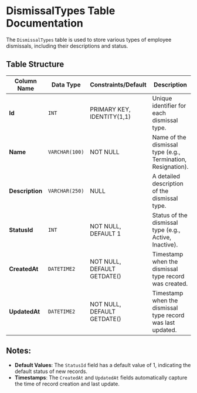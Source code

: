 # DismissalTypes Table Documentation

The `DismissalTypes` table is used to store various types of employee dismissals, including their descriptions and status.

## Table Structure

| Column Name     | Data Type      | Constraints/Default         | Description                                                  |
| --------------- | -------------- | --------------------------- | ------------------------------------------------------------ |
| **Id**          | `INT`          | PRIMARY KEY, IDENTITY(1,1)  | Unique identifier for each dismissal type.                   |
| **Name**        | `VARCHAR(100)` | NOT NULL                    | Name of the dismissal type (e.g., Termination, Resignation). |
| **Description** | `VARCHAR(250)` | NULL                        | A detailed description of the dismissal type.                |
| **StatusId**    | `INT`          | NOT NULL, DEFAULT 1         | Status of the dismissal type (e.g., Active, Inactive).       |
| **CreatedAt**   | `DATETIME2`    | NOT NULL, DEFAULT GETDATE() | Timestamp when the dismissal type record was created.        |
| **UpdatedAt**   | `DATETIME2`    | NOT NULL, DEFAULT GETDATE() | Timestamp when the dismissal type record was last updated.   |

## Notes:

- **Default Values**: The `StatusId` field has a default value of 1, indicating the default status of new records.
- **Timestamps**: The `CreatedAt` and `UpdatedAt` fields automatically capture the time of record creation and last update.
